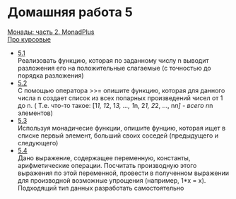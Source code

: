 Домашняя работа 5
=================
[Монады: часть 2. MonadPlus](https://drive.google.com/open?id=1x5rQvnAhKlIhlBte1MoC7LykO7Te4M0RjzWeTAy8it0) <br/>
[Про курсовые](https://docs.google.com/document/d/1_GH8zTYrInpdZJwWXo9I6leK7NzlHG1packyKqegtEg/edit?usp=sharing)

- [5.1](https://github.com/Victor-Y-Fadeev/SPbSU/tree/master/course2/sem4/hw5/task1) <br/>
Реализовать функцию, которая по заданному числу n выводит разложения его на положительные слагаемые (с точностью до порядка разложения)
- [5.2](https://github.com/Victor-Y-Fadeev/SPbSU/tree/master/course2/sem4/hw5/task2) <br/>
С помощью оператора >>= опишите функцию, которая для данного числа n создает список из всех попарных произведений чисел от 1 до n. ( Т.е. что-то такое: [1*1, 1*2, 1*3, …, 1*n, 2*1, 2*2, …, n*n] - всего n*n элементов)
- [5.3](https://github.com/Victor-Y-Fadeev/SPbSU/tree/master/course2/sem4/hw5/task3) <br/>
Используя монадичесие функции, опишите фунцию, которая ищет в списке первый элемент, больший своих соседей (предыдущего и следующего)
- [5.4](https://github.com/Victor-Y-Fadeev/SPbSU/tree/master/course2/sem4/hw5/task4) <br/>
Дано выражение, содержащее переменную, константы, арифметические операции. Посчитать производную этого выражения по этой переменной, провести в полученном выражении для производной возможные упрощения (например, 1*x = x). Подходящий тип данных разработать самостоятельно
